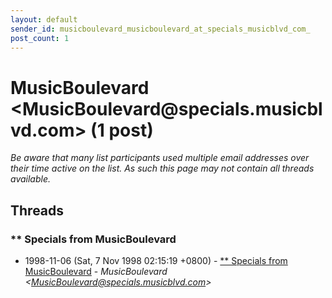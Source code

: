 ```yaml
---
layout: default
sender_id: musicboulevard_musicboulevard_at_specials_musicblvd_com_
post_count: 1
---
```


# MusicBoulevard <MusicBoulevard<span>@</span>specials.musicblvd.com> (1 post)

_Be aware that many list participants used multiple email addresses over their time active on the list. As such this page may not contain all threads available._

## Threads

### ** Specials from MusicBoulevard
+ 1998-11-06 (Sat, 7 Nov 1998 02:15:19 +0800) - [** Specials from MusicBoulevard](/archive/1998/11/d950c4357bac0cecdda183b8e3f3db9935652b995a5ab0d0b30913c5cedf43e4) - _MusicBoulevard \<MusicBoulevard@specials.musicblvd.com\>_

